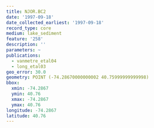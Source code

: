 ```yaml
---
title: NJOR.BC2
date: '1997-09-18'
date_collected_earliest: '1997-09-18'
record_type: core
medium: lake_sediment
feature: '258'
description: ''
parameters: ~
publications:
  - vanmetre_etal04
  - long_etal03
geo_error: 30.0
geometry: POINT (-74.28670000000002 40.75999999999998)
bbox:
  xmin: -74.2867
  ymin: 40.76
  xmax: -74.2867
  ymax: 40.76
longitude: -74.2867
latitude: 40.76
---
```

